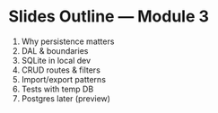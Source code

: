 # Slides Outline — Module 3

1) Why persistence matters  
2) DAL & boundaries  
3) SQLite in local dev  
4) CRUD routes & filters  
5) Import/export patterns  
6) Tests with temp DB  
7) Postgres later (preview)  
